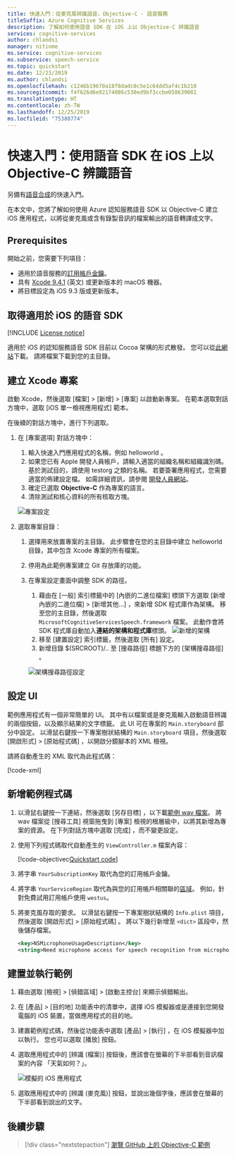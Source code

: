 ```yaml
---
title: 快速入門：從麥克風辨識語音，Objective-C - 語音服務
titleSuffix: Azure Cognitive Services
description: 了解如何使用語音 SDK 在 iOS 上以 Objective-C 辨識語音
services: cognitive-services
author: chlandsi
manager: nitinme
ms.service: cognitive-services
ms.subservice: speech-service
ms.topic: quickstart
ms.date: 12/23/2019
ms.author: chlandsi
ms.openlocfilehash: c1246b19670a18f8dadc0c5e1c64dd5af4c1b210
ms.sourcegitcommit: f4f626d6e92174086c530ed9bf3ccbe058639081
ms.translationtype: HT
ms.contentlocale: zh-TW
ms.lasthandoff: 12/25/2019
ms.locfileid: "75380774"
---
```

# <a name="quickstart-recognize-speech-in-objective-c-on-ios-by-using-the-speech-sdk"></a>快速入門：使用語音 SDK 在 iOS 上以 Objective-C 辨識語音

另備有[語音合成](~/articles/cognitive-services/Speech-Service/quickstarts/text-to-speech-langs/objectivec-ios.md)的快速入門。

在本文中，您將了解如何使用 Azure 認知服務語音 SDK 以 Objective-C 建立 iOS 應用程式，以將從麥克風或含有錄製音訊的檔案輸出的語音轉譯成文字。

## <a name="prerequisites"></a>Prerequisites

開始之前，您需要下列項目：

* 適用於語音服務的[訂用帳戶金鑰](~/articles/cognitive-services/Speech-Service/get-started.md)。
* 具有 [Xcode 9.4.1](https://geo.itunes.apple.com/us/app/xcode/id497799835?mt=12) \(英文\) 或更新版本的 macOS 機器。
* 將目標設定為 iOS 9.3 版或更新版本。

## <a name="get-the-speech-sdk-for-ios"></a>取得適用於 iOS 的語音 SDK

[!INCLUDE [License notice](~/includes/cognitive-services-speech-service-license-notice.md)]

適用於 iOS 的認知服務語音 SDK 目前以 Cocoa 架構的形式散發。
您可以從[此網站](https://aka.ms/csspeech/iosbinary)下載。 請將檔案下載到您的主目錄。

## <a name="create-an-xcode-project"></a>建立 Xcode 專案

啟動 Xcode，然後選取 [檔案]   > [新增]   > [專案]  以啟動新專案。
在範本選取對話方塊中，選取 [iOS 單一檢視應用程式]  範本。

在後續的對話方塊中，進行下列選取。

1. 在 [專案選項]  對話方塊中：
    1. 輸入快速入門應用程式的名稱，例如 helloworld  。
    1. 如果您已有 Apple 開發人員帳戶，請輸入適當的組織名稱和組織識別碼。 基於測試目的，請使用 testorg  之類的名稱。 若要簽署應用程式，您需要適當的佈建設定檔。 如需詳細資訊，請參閱 [ 開發人員網站](https://developer.apple.com/)。
    1. 確定已選取 **Objective-C** 作為專案的語言。
    1. 清除測試和核心資料的所有核取方塊。

    ![專案設定](~/articles/cognitive-services/Speech-Service/media/sdk/qs-objectivec-project-settings.png)

1. 選取專案目錄：
   1. 選擇用來放置專案的主目錄。 此步驟會在您的主目錄中建立 helloworld 目錄，其中包含 Xcode 專案的所有檔案。
   1. 停用為此範例專案建立 Git 存放庫的功能。
   1. 在專案設定畫面中調整 SDK 的路徑。
      1. 藉由在 [一般]  索引標籤中的 [內嵌的二進位檔案]  標頭下方選取 [新增內嵌的二進位檔]   > [新增其他...]  ，來新增 SDK 程式庫作為架構。 移至您的主目錄，然後選取 `MicrosoftCognitiveServicesSpeech.framework` 檔案。 此動作會將 SDK 程式庫自動加入**連結的架構和程式庫**標頭。
         ![新增的架構](~/articles/cognitive-services/Speech-Service/media/sdk/qs-objectivec-framework.png)
      1. 移至 [建置設定]  索引標籤，然後選取 [所有]  設定。
      1. 新增目錄 $(SRCROOT)/.. 至 [搜尋路徑]  標題下方的 [架構搜尋路徑]  。

      ![架構搜尋路徑設定](~/articles/cognitive-services/Speech-Service/media/sdk/qs-objectivec-framework-search-paths.png)

## <a name="set-up-the-ui"></a>設定 UI

範例應用程式有一個非常簡單的 UI。 其中有以檔案或是麥克風輸入啟動語音辨識的兩個按鈕，以及顯示結果的文字標籤。 此 UI 可在專案的 `Main.storyboard` 部分中設定。 以滑鼠右鍵按一下專案樹狀結構的 `Main.storyboard` 項目，然後選取 [開啟形式]   > [原始程式碼]  ，以開啟分鏡腳本的 XML 檢視。

請將自動產生的 XML 取代為此程式碼：

[!code-xml[](~/samples-cognitive-services-speech-sdk/quickstart/objectivec/ios/from-microphone/helloworld/helloworld/Base.lproj/Main.storyboard)]

## <a name="add-the-sample-code"></a>新增範例程式碼

1. 以滑鼠右鍵按一下連結，然後選取 [另存目標]  ，以下載[範例 wav 檔案](https://raw.githubusercontent.com/Azure-Samples/cognitive-services-speech-sdk/f9807b1079f3a85f07cbb6d762c6b5449d536027/samples/cpp/windows/console/samples/whatstheweatherlike.wav)。
   將 wav 檔案從 [搜尋工具] 視窗拖曳到 [專案] 檢視的根層級中，以將其新增為專案的資源。
   在下列對話方塊中選取 [完成]  ，而不變更設定。
1. 使用下列程式碼取代自動產生的 `ViewController.m` 檔案內容：

   [!code-objectivec[Quickstart code](~/samples-cognitive-services-speech-sdk/quickstart/objectivec/ios/from-microphone/helloworld/helloworld/ViewController.m#code)]
1. 將字串 `YourSubscriptionKey` 取代為您的訂用帳戶金鑰。
1. 將字串 `YourServiceRegion` 取代為與您的訂用帳戶相關聯的[區域](~/articles/cognitive-services/Speech-Service/regions.md)。 例如，針對免費試用訂用帳戶使用 `westus`。
1. 將麥克風存取的要求。 以滑鼠右鍵按一下專案樹狀結構的 `Info.plist` 項目，然後選取 [開啟形式]   > [原始程式碼]  。 將以下幾行新增至 `<dict>` 區段中，然後儲存檔案。

    ```xml
    <key>NSMicrophoneUsageDescription</key>
    <string>Need microphone access for speech recognition from microphone.</string>
    ```

## <a name="build-and-run-the-sample"></a>建置並執行範例

1. 藉由選取 [檢視]   > [偵錯區域]   > [啟動主控台]  來顯示偵錯輸出。
1. 在 [產品]   > [目的地]  功能表中的清單中，選擇 iOS 模擬器或是連接到您開發電腦的 iOS 裝置，當做應用程式的目的地。
1. 建置範例程式碼，然後從功能表中選取 [產品]   > [執行]  ，在 iOS 模擬器中加以執行。 您也可以選取 [播放]  按鈕。
1. 選取應用程式中的 [辨識 (檔案)]  按鈕後，應該會在螢幕的下半部看到音訊檔案的內容 「天氣如何？」。

   ![模擬的 iOS 應用程式](~/articles/cognitive-services/Speech-Service/media/sdk/qs-objectivec-simulated-app.png)

1. 選取應用程式中的 [辨識 (麥克風)]  按鈕，並說出幾個字後，應該會在螢幕的下半部看到說出的文字。

## <a name="next-steps"></a>後續步驟

> [!div class="nextstepaction"]
> [瀏覽 GitHub 上的 Objective-C 範例](https://aka.ms/csspeech/samples)
